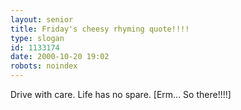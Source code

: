 ```yaml
---
layout: senior
title: Friday's cheesy rhyming quote!!!!
type: slogan
id: 1133174
date: 2000-10-20 19:02
robots: noindex
---
```

Drive with care. Life has no spare. [Erm... So there!!!!]